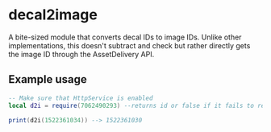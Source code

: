# decal2image
A bite-sized module that converts decal IDs to image IDs. Unlike other implementations, this doesn't subtract and check but rather directly gets the image ID through the AssetDelivery API.
## Example usage
```lua
-- Make sure that HttpService is enabled
local d2i = require(7062490293) --returns id or false if it fails to retrieve the id

print(d2i(1522361034)) --> 1522361030
```
